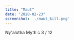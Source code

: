 ```yaml
---
title: "Maut"
date: "2020-02-23"
screenshot: './maut_kill.png'
---
```


Ny'alotha Mythic 3 / 12

<!-- end -->